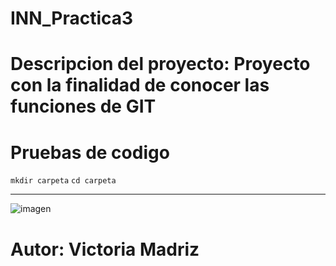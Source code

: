 # INN_Practica3
# Descripcion del proyecto: Proyecto con la finalidad de conocer las funciones de GIT
# Pruebas de codigo
`mkdir carpeta`
`cd carpeta`
_______________________________________________________________________________
![imagen](/INN_Practica3/apartado3/screenshot.png)
# Autor: Victoria Madriz
